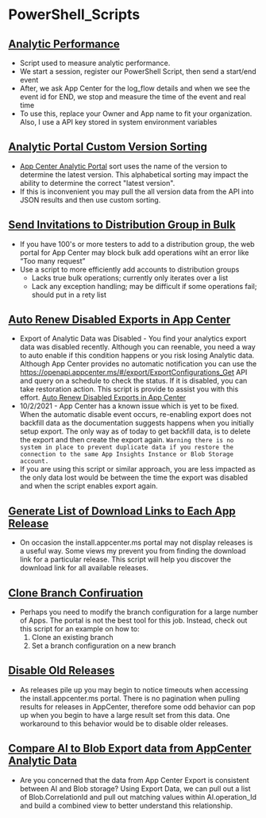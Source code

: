 # PowerShell_Scripts

## [Analytic Performance](/AnalyticPerformance.ps1)
* Script used to measure analytic performance. 
* We start a session, register our PowerShell Script, then send a start/end event
* After, we ask App Center for the log_flow details and when we see the event id for END, we stop and measure the time of the event and real time
* To use this, replace your Owner and App name to fit your organization. Also, I use a API key stored  in system environment variables

## [Analytic Portal Custom Version Sorting](/AnalyticPortalCustomVersionSorting.ps1)
* [App Center Analytic Portal](https://docs.microsoft.com/en-us/appcenter/analytics/overview#active-users-per-version) sort uses the name of the version to determine the latest version. This alphabetical sorting may impact
the ability to determine the correct "latest version". 
*  If this is inconvenient you may pull the all version data from the API into JSON results and then use custom sorting.

## [Send Invitations to Distribution Group in Bulk](/BulkEmailSubscription.ps1)
* If you have 100's or more testers to add to a distribution group, the web portal for App Center may block bulk add operations wiht an error like “Too many request”
* Use a script to more efficiently add accounts to distribution groups
    * Lacks true bulk operations; currently only iterates over a list
    * Lack any exception handling; may be difficult if some operations fail; should put in a rety list

## [Auto Renew Disabled Exports in App Center](/ExportConfigNotification.ps1)
* Export of Analytic Data was Disabled - You find your analytics export data was disabled recently. Although you can reenable, you need a way to auto enable if this condition happens or you risk losing Analytic data. Although App Center provides no automatic notification you can use the https://openapi.appcenter.ms/#/export/ExportConfigurations_Get API and query on a schedule to check the status. If it is disabled, you can take restoration action. This script is provide to assist you with this effort. [Auto Renew Disabled Exports in App Center](/ExportConfigNotification.ps1)
* 10/2/2021 - App Center has a known issue which is yet to be fixed. When the automatic disable event occurs, re-enabling export does not backfill data as the documentation suggests happens when you initially setup export. The only way as of today to get backfill data, is to delete the export and then create the export again. ``` Warning there is no system in place to prevent duplicate data if you restore the connection to the same App Insights Instance or Blob Storage account. ``` 
* If you are using this script or similar approach, you are less impacted as the only data lost would be between the time the export was disabled and when the script enables export again. 

## [Generate List of Download Links to Each App Release](/GetAllReleaseDownloadLinks.ps1)
* On occasion the install.appcenter.ms portal may not display releases is a useful way. Some views my prevent you from finding the download link for a particular release. This script will help you discover the download link for all available releases.

## [Clone Branch Confiruation](/CloneBranchBuildConfig.ps1)
* Perhaps you need to modify the branch configuration for a large number of Apps. The portal is not the best tool for this job. Instead, check out this script for an example on how to:
    1. Clone an existing branch
    2. Set a branch configuration on a new branch

## [Disable Old Releases](/DisableOldReleases.ps1)
* As releases pile up you may begin to notice timeouts when accessing the install.appcenter.ms portal. There is no pagination when pulling results for releases in AppCenter, therefore some odd behavior can pop up when you begin to have a large result set from this data. One workaround to this behavior would be to disable older releases. 

## [Compare AI to Blob Export data from AppCenter Analytic Data](/Match_Blob_AI_Export_From_AppCenter_Analytics.ps1)
* Are you concerned that the data from App Center Export is consistent between AI and Blob storage? Using Export Data, we can pull out a list of Blob.CorrelationId and pull out matching values within AI.operation_Id and build a combined view to better understand this relationship.
